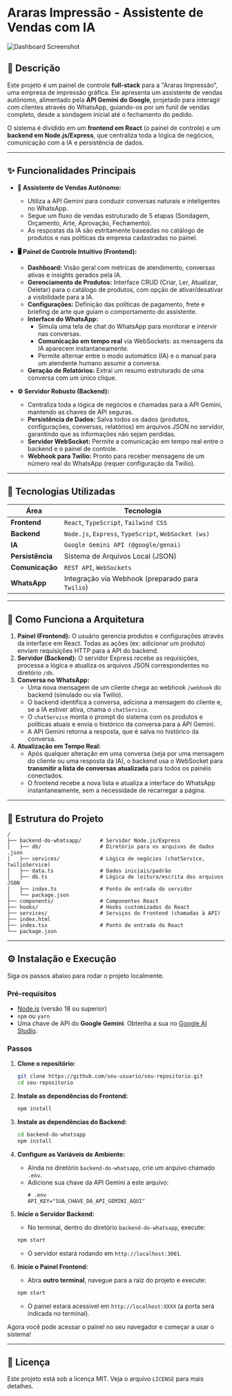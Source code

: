 
# Araras Impressão - Assistente de Vendas com IA

![Dashboard Screenshot](./docs/screenshot.png) <!-- Adicione um screenshot do seu painel aqui -->

## 📜 Descrição

Este projeto é um painel de controle **full-stack** para a "Araras Impressão", uma empresa de impressão gráfica. Ele apresenta um assistente de vendas autônomo, alimentado pela **API Gemini do Google**, projetado para interagir com clientes através do WhatsApp, guiando-os por um funil de vendas completo, desde a sondagem inicial até o fechamento do pedido.

O sistema é dividido em um **frontend em React** (o painel de controle) e um **backend em Node.js/Express**, que centraliza toda a lógica de negócios, comunicação com a IA e persistência de dados.

---

## ✨ Funcionalidades Principais

*   **🤖 Assistente de Vendas Autônomo:**
    *   Utiliza a API Gemini para conduzir conversas naturais e inteligentes no WhatsApp.
    *   Segue um fluxo de vendas estruturado de 5 etapas (Sondagem, Orçamento, Arte, Aprovação, Fechamento).
    *   As respostas da IA são estritamente baseadas no catálogo de produtos e nas políticas da empresa cadastradas no painel.

*   **🖥️ Painel de Controle Intuitivo (Frontend):**
    *   **Dashboard:** Visão geral com métricas de atendimento, conversas ativas e insights gerados pela IA.
    *   **Gerenciamento de Produtos:** Interface CRUD (Criar, Ler, Atualizar, Deletar) para o catálogo de produtos, com opção de ativar/desativar a visibilidade para a IA.
    *   **Configurações:** Definição das políticas de pagamento, frete e briefing de arte que guiam o comportamento do assistente.
    *   **Interface do WhatsApp:**
        *   Simula uma tela de chat do WhatsApp para monitorar e intervir nas conversas.
        *   **Comunicação em tempo real** via WebSockets: as mensagens da IA aparecem instantaneamente.
        *   Permite alternar entre o modo automático (IA) e o manual para um atendente humano assumir a conversa.
    *   **Geração de Relatórios:** Extrai um resumo estruturado de uma conversa com um único clique.

*   **⚙️ Servidor Robusto (Backend):**
    *   Centraliza toda a lógica de negócios e chamadas para a API Gemini, mantendo as chaves de API seguras.
    *   **Persistência de Dados:** Salva todos os dados (produtos, configurações, conversas, relatórios) em arquivos JSON no servidor, garantindo que as informações não sejam perdidas.
    *   **Servidor WebSocket:** Permite a comunicação em tempo real entre o backend e o painel de controle.
    *   **Webhook para Twilio:** Pronto para receber mensagens de um número real do WhatsApp (requer configuração da Twilio).

---

## 🚀 Tecnologias Utilizadas

| Área        | Tecnologia                                                                                             |
|-------------|--------------------------------------------------------------------------------------------------------|
| **Frontend**  | `React`, `TypeScript`, `Tailwind CSS`                                                                    |
| **Backend**   | `Node.js`, `Express`, `TypeScript`, `WebSocket (ws)`                                                     |
| **IA**        | `Google Gemini API (@google/genai)`                                                                      |
| **Persistência** | Sistema de Arquivos Local (JSON)                                                                       |
| **Comunicação** | `REST API`, `WebSockets`                                                                                 |
| **WhatsApp**  | Integração via Webhook (preparado para `Twilio`)                                                         |

---

## 🔧 Como Funciona a Arquitetura

1.  **Painel (Frontend):** O usuário gerencia produtos e configurações através da interface em React. Todas as ações (ex: adicionar um produto) enviam requisições HTTP para a API do backend.
2.  **Servidor (Backend):** O servidor Express recebe as requisições, processa a lógica e atualiza os arquivos JSON correspondentes no diretório `/db`.
3.  **Conversa no WhatsApp:**
    *   Uma nova mensagem de um cliente chega ao webhook `/webhook` do backend (simulado ou via Twilio).
    *   O backend identifica a conversa, adiciona a mensagem do cliente e, se a IA estiver ativa, chama o `chatService`.
    *   O `chatService` monta o prompt do sistema com os produtos e políticas atuais e envia o histórico da conversa para a API Gemini.
    *   A API Gemini retorna a resposta, que é salva no histórico da conversa.
4.  **Atualização em Tempo Real:**
    *   Após qualquer alteração em uma conversa (seja por uma mensagem do cliente ou uma resposta da IA), o backend usa o WebSocket para **transmitir a lista de conversas atualizada** para todos os painéis conectados.
    *   O frontend recebe a nova lista e atualiza a interface do WhatsApp instantaneamente, sem a necessidade de recarregar a página.

---

## 📂 Estrutura do Projeto

```
/
├── backend-do-whatsapp/      # Servidor Node.js/Express
│   ├── db/                   # Diretório para os arquivos de dados .json
│   ├── services/             # Lógica de negócios (chatService, twilioService)
│   ├── data.ts               # Dados iniciais/padrão
│   ├── db.ts                 # Lógica de leitura/escrita dos arquivos JSON
│   ├── index.ts              # Ponto de entrada do servidor
│   └── package.json
├── components/               # Componentes React
├── hooks/                    # Hooks customizados do React
├── services/                 # Serviços do Frontend (chamadas à API)
├── index.html
├── index.tsx                 # Ponto de entrada do React
└── package.json
```

---

## ⚙️ Instalação e Execução

Siga os passos abaixo para rodar o projeto localmente.

### Pré-requisitos
*   [Node.js](https://nodejs.org/) (versão 18 ou superior)
*   `npm` ou `yarn`
*   Uma chave de API do **Google Gemini**. Obtenha a sua no [Google AI Studio](https://aistudio.google.com/app/apikey).

### Passos

1.  **Clone o repositório:**
    ```bash
    git clone https://github.com/seu-usuario/seu-repositorio.git
    cd seu-repositorio
    ```

2.  **Instale as dependências do Frontend:**
    ```bash
    npm install
    ```

3.  **Instale as dependências do Backend:**
    ```bash
    cd backend-do-whatsapp
    npm install
    ```

4.  **Configure as Variáveis de Ambiente:**
    *   Ainda no diretório `backend-do-whatsapp`, crie um arquivo chamado `.env`.
    *   Adicione sua chave da API Gemini a este arquivo:
        ```
        # .env
        API_KEY="SUA_CHAVE_DA_API_GEMINI_AQUI"
        ```

5.  **Inicie o Servidor Backend:**
    *   No terminal, dentro do diretório `backend-do-whatsapp`, execute:
    ```bash
    npm start
    ```
    *   O servidor estará rodando em `http://localhost:3001`.

6.  **Inicie o Painel Frontend:**
    *   Abra **outro terminal**, navegue para a raiz do projeto e execute:
    ```bash
    npm start
    ```
    *   O painel estará acessível em `http://localhost:XXXX` (a porta será indicada no terminal).

Agora você pode acessar o painel no seu navegador e começar a usar o sistema!

---

## 📄 Licença

Este projeto está sob a licença MIT. Veja o arquivo `LICENSE` para mais detalhes.
